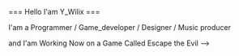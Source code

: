 === Hello I'am Y_Wilix ===

I'am a Programmer / Game_developer / Designer / Music producer

and I'am Working Now on a Game Called Escape the Evil
-->
